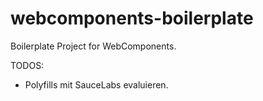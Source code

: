 # webcomponents-boilerplate
Boilerplate Project for WebComponents.

TODOS:
- Polyfills mit SauceLabs evaluieren.

